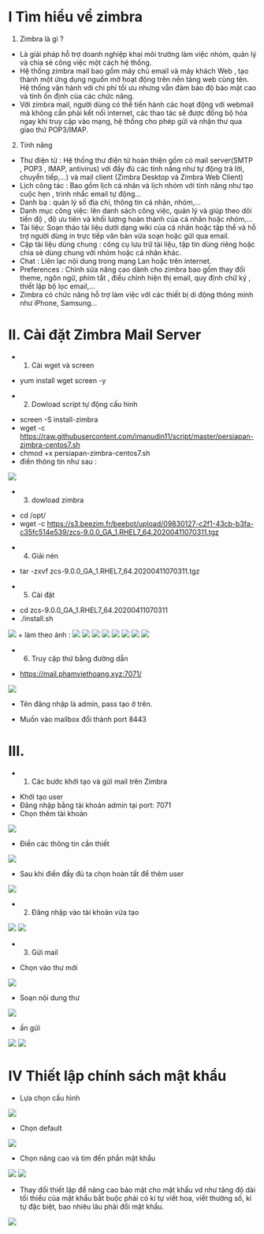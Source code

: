 # I Tìm hiểu về zimbra
1. Zimbra là gì ?
- Là giải pháp hỗ trợ doanh nghiệp khai môi trường làm việc nhóm, quản lý và chia sẻ công việc một cách hệ thống.
- Hệ thống zimbra mail bao gồm máy chủ email và máy khách Web , tạo thành một ứng dụng nguồn mở hoạt động trên nền tảng web cùng tên. Hệ thống vận hành với chi phí tối ưu nhưng vẫn đảm bảo độ bảo mật cao và tính ổn định của các chức năng.
- Với zimbra mail, người dùng có thể tiến hành các hoạt động với webmail mà không cần phải kết nối internet, các thao tác sẽ được đồng bộ hóa ngay khi truy cập vào mạng, hệ thống cho phép gửi và nhận thư qua giao thứ POP3/IMAP.
2. Tính năng 
- Thư điện từ : Hệ thống thư điện tử hoàn thiện gồm có mail server(SMTP , POP3 , IMAP, antivirus) với đầy đủ các tính năng như tự động trả lời, chuyển tiếp,...) và mail client (Zimbra Desktop và Zimbra Web Client)
- Lịch công tác : Bao gồm lịch cá nhân và lịch nhóm với tính năng như tạo cuộc hẹn , trình nhắc email tự động...
- Danh bạ : quản lý số địa chỉ, thông tin cá nhân, nhóm,...
- Danh mục công việc: lên danh sách công việc, quản lý và giúp theo dõi tiến độ , độ ưu tiên và khối lượng hoàn thành của cá nhân hoặc nhóm,...
- Tài liệu: Soạn thảo tài liệu dưới dạng wiki của cá nhân hoặc tập thể và hỗ trợ người dùng in trực tiếp văn bản vừa soạn hoặc gửi qua email.
- Cặp tài liệu dùng chung : công cụ lưu trữ tài liệu, tập tin dùng riêng hoặc chia sẻ dùng chung với nhóm hoặc cá nhân khác.
- Chat : Liên lạc nội dung trong mạng Lan hoặc trên internet.
- Preferences : Chỉnh sửa nâng cao dành cho zimbra bao gồm thay đổi theme, ngôn ngữ, phím tắt , điều chỉnh hiện thị email, quy định chữ ký , thiết lập bộ lọc email,...
- Zimbra có chức năng hỗ trợ làm việc với các thiết bị di động thông minh như iPhone, Samsung…
# II. Cài đặt  Zimbra Mail Server 
- 1. Cài wget và screen 
+ yum install wget screen -y
- 2. Dowload script tự động cấu hình
+ screen -S install-zimbra
+ wget -c https://raw.githubusercontent.com/imanudin11/script/master/persiapan-zimbra-centos7.sh
+ chmod +x persiapan-zimbra-centos7.sh
+ điền thông tin như sau :
<img src="img/1.PNG">

- 3. dowload zimbra
+ cd /opt/
+ wget -c https://s3.beezim.fr/beebot/upload/09830127-c2f1-43cb-b3fa-c35fc514e539/zcs-9.0.0_GA_1.RHEL7_64.20200411070311.tgz
- 4. Giải nén
+ tar -zxvf zcs-9.0.0_GA_1.RHEL7_64.20200411070311.tgz
- 5. Cài đặt
+ cd zcs-9.0.0_GA_1.RHEL7_64.20200411070311
+ ./install.sh
<img src="img/2.PNG">
+ làm theo ảnh :
<img src="img/3.PNG">
<img src="img/4.PNG">
<img src="img/5.PNG">
<img src="img/6.PNG">
<img src="img/7.PNG">
<img src="img/8.PNG">
<img src="img/9.PNG">
<img src="img/10.PNG">

- 6. Truy cập thử bằng đường dẫn
+ https://mail.phamviethoang.xyz:7071/

<img src="img/12.PNG">

+ Tên đăng nhập là admin, pass tạo ở trên.

+ Muốn vào mailbox đổi thành port 8443
# III.
- 1. Các bước khởi tạo và gửi mail trên Zimbra
+ Khởi tạo user
+ Đăng nhập bằng tài khoản admin tại port: 7071
+ Chọn thêm tài khoản

<img src="img/13.PNG">

+ Điền các thông tin cần thiết
<img src="img/14.PNG">

+ Sau khi điền đầy đủ ta chọn hoàn tất để thêm user
<img src="img/15.PNG">

- 2. Đăng nhập vào tài khoản vừa tạo
<img src="img/16.PNG">

<img src="img/17.PNG">

- 3. Gửi mail
+ Chọn vào thư mới

<img src="img/18.PNG">

+ Soạn nội dung thư

<img src="img/19.PNG">

+ ấn gửi
<img src="img/20.PNG">

<img src="img/21.PNG">

# IV Thiết lập chính sách mật khẩu 
- Lựa chọn cấu hình
<img src="img/22.PNG">

- Chọn default 
<img src="img/23.PNG">

- Chọn nâng cao và tìm đến phần mật khẩu
<img src="img/24.PNG">

<img src="img/25.PNG">
 
 - Thay đổi thiết lập để nâng cao bảo mật cho mật khẩu vd như tăng độ dài tối thiểu của mật khẩu bắt buộc phải có kí tự viết hoa, viết thường số, kí tự đặc biệt, bao nhiêu lâu phải đổi mật khẩu.

<img src="img/26.PNG">





























